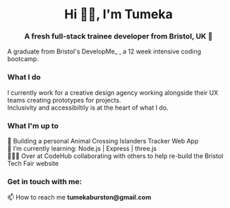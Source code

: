 <h1 align="center">Hi 👋🏻, I'm Tumeka </h1>
<h3 align="center">A fresh full-stack trainee developer from Bristol, UK 💫</h3>
<p>A graduate from Bristol's DevelopMe_ , a 12 week intensive coding bootcamp. </p>

### What I do
I currently work for a creative design agency working alongside their UX teams creating prototypes for projects. 
<br>Inclusivity and accessibiltily is at the heart of what I do. 

### What I'm up to
👾 Building a personal Animal Crossing Islanders Tracker Web App <br>
🌱 I’m currently learning: Node.js | Express | three.js <br>
👩🏻‍💻 Over at CodeHub collaborating with others to help re-build the Bristol Tech Fair website

<h3 align="left">Get in touch with me:</h3>
<p>📫 How to reach me <strong>tumekaburston@gmail.com</strong></p>


